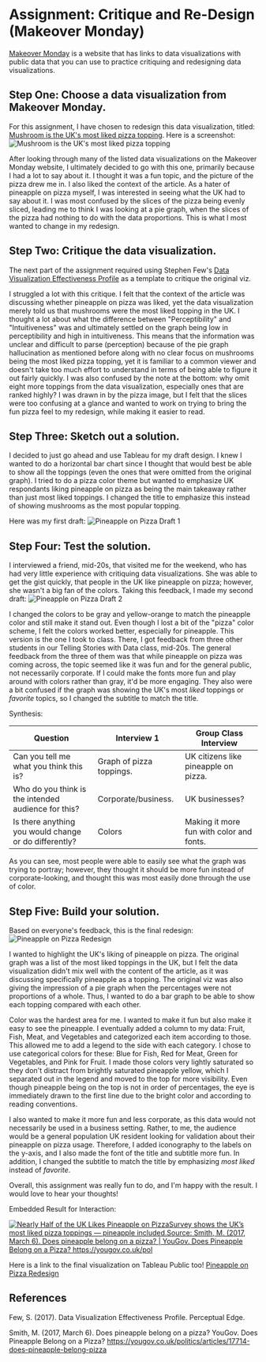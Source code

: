 # Assignment: Critique and Re-Design (Makeover Monday)

[Makeover Monday](https://makeovermonday.co.uk/) is a website that has links to data visualizations with public data that you can use to practice critiquing and redesigning data visualizations. 

## Step One: Choose a data visualization from Makeover Monday.
For this assignment, I have chosen to redesign this data visualization, titled: [Mushroom is the UK's most liked pizza topping](https://yougov.co.uk/politics/articles/17714-does-pineapple-belong-pizza). Here is a screenshot: 
![Mushroom is the UK's most liked pizza topping](https://github.com/user-attachments/assets/b8a5dbea-06e6-4293-a679-1ad14580dbe8)

After looking through many of the listed data visualizations on the Makeover Monday website, I ultimately decided to go with this one, primarily because I had a lot to say about it. I thought it was a fun topic, and the picture of the pizza drew me in. I also liked the context of the article. As a hater of pineapple on pizza myself, I was interested in seeing what the UK had to say about it. I was most confused by the slices of the pizza being evenly sliced, leading me to think I was looking at a pie graph, when the slices of the pizza had nothing to do with the data proportions. This is what I most wanted to change in my redesign. 

## Step Two: Critique the data visualization.
The next part of the assignment required using Stephen Few's [Data Visualization Effectiveness Profile](http://www.perceptualedge.com/articles/visual_business_intelligence/data_visualization_effectiveness_profile.pdf) as a template to critique the original viz. 

I struggled a lot with this critique. I felt that the context of the article was discussing whether pineapple on pizza was liked, yet the data visualization merely told us that mushrooms were the most liked topping in the UK. I thought a lot about what the difference between "Perceptibility" and "Intuitiveness" was and ultimately settled on the graph being low in perceptibility and high in intuitiveness. This means that the information was unclear and difficult to parse (perception) because of the pie graph hallucination as mentioned before along with no clear focus on mushrooms being the most liked pizza topping, yet it is familiar to a common viewer and doesn't take too much effort to understand in terms of being able to figure it out fairly quickly. I was also confused by the note at the bottom: why omit eight more toppings from the data visualization, especially ones that are ranked highly? I was drawn in by the pizza image, but I felt that the slices were too confusing at a glance and wanted to work on trying to bring the fun pizza feel to my redesign, while making it easier to read. 

## Step Three: Sketch out a solution.
I decided to just go ahead and use Tableau for my draft design. I knew I wanted to do a horizontal bar chart since I thought that would best be able to show all the toppings (even the ones that were omitted from the original graph). I tried to do a pizza color theme but wanted to emphasize UK respondants liking pineapple on pizza as being the main takeaway rather than just most liked toppings. I changed the title to emphasize this instead of showing mushrooms as the most popular topping. 

Here was my first draft: 
![Pineapple on Pizza Draft 1](https://github.com/user-attachments/assets/2a441f1e-979f-474b-9ed8-140a26781f3f)

## Step Four: Test the solution. 
I interviewed a friend, mid-20s, that visited me for the weekend, who has had very little experience with critiquing data visualizations. She was able to get the gist quickly, that people in the UK like pineapple on pizza; however, she wasn't a big fan of the colors. Taking this feedback, I made my second draft: 
![Pineapple on Pizza Draft 2](https://github.com/user-attachments/assets/dbe55e80-3ddf-4b60-825e-9435a7fb1863)

I changed the colors to be gray and yellow-orange to match the pineapple color and still make it stand out. Even though I lost a bit of the "pizza" color scheme, I felt the colors worked better, especially for pineapple. This version is the one I took to class. There, I got feedback from three other students in our Telling Stories with Data class, mid-20s. The general feedback from the three of them was that while pineapple on pizza was coming across, the topic seemed like it was fun and for the general public, not necessarily corporate. If I could make the fonts more fun and play around with colors rather than gray, it'd be more engaging. They also were a bit confused if the graph was showing the UK's most _liked_ toppings or _favorite_ topics, so I changed the subtitle to match the title. 

Synthesis: 

| Question | Interview 1 | Group Class Interview |
|----------|-------------|-------------|
| Can you tell me what you think this is? | Graph of pizza toppings. | UK citizens like pineapple on pizza. |
| Who do you think is the intended audience for this? | Corporate/business. | UK businesses? |
| Is there anything you would change or do differently? | Colors | Making it more fun with color and fonts. |

As you can see, most people were able to easily see what the graph was trying to portray; however, they thought it should be more fun instead of corporate-looking, and thought this was most easily done through the use of color. 

## Step Five: Build your solution.
Based on everyone's feedback, this is the final redesign: 
![Pineapple on Pizza Redesign](https://github.com/user-attachments/assets/40cb4a5b-6d36-4270-9dc9-96a9d9b536fa)

I wanted to highlight the UK's liking of pineapple on pizza. The original graph was a list of the most liked toppings in the UK, but I felt the data visualization didn't mix well with the content of the article, as it was discussing specifically pineapple as a topping. The original viz was also giving the impression of a pie graph when the percentages were not proportions of a whole. Thus, I wanted to do a bar graph to be able to show each topping compared with each other. 

Color was the hardest area for me. I wanted to make it fun but also make it easy to see the pineapple. I eventually added a column to my data: Fruit, Fish, Meat, and Vegetables and categorized each item according to those. This allowed me to add a legend to the side with each category. I chose to use categorical colors for these: Blue for Fish, Red for Meat, Green for Vegetables, and Pink for Fruit. I made those colors very lightly saturated so they don't distract from brightly saturated pineapple yellow, which I separated out in the legend and moved to the top for more visibility. Even though pineapple being on the top is not in order of percentages, the eye is immediately drawn to the first line due to the bright color and according to reading conventions. 

I also wanted to make it more fun and less corporate, as this data would not necessarily be used in a business setting. Rather, to me, the audience would be a general population UK resident looking for validation about their pineapple on pizza usage. Therefore, I added iconography to the labels on the y-axis, and I also made the font of the title and subtitle more fun. In addition, I changed the subtitle to match the title by emphasizing _most liked_ instead of _favorite_.  

Overall, this assignment was really fun to do, and I'm happy with the result. I would love to hear your thoughts! 

Embedded Result for Interaction: 
<div class='tableauPlaceholder' id='viz1743613522461' style='position: relative'><noscript><a href='#'><img alt='Nearly Half of the UK Likes Pineapple on PizzaSurvey shows the UK’s most liked pizza toppings — pineapple included.Source: Smith, M. (2017, March 6). Does pineapple belong on a pizza? | YouGov. Does Pineapple Belong on a Pizza? https:&#47;&#47;yougov.co.uk&#47;pol ' src='https:&#47;&#47;public.tableau.com&#47;static&#47;images&#47;Pi&#47;PineappleonPizza_17436089327090&#47;Sheet1&#47;1_rss.png' style='border: none' /></a></noscript><object class='tableauViz'  style='display:none;'><param name='host_url' value='https%3A%2F%2Fpublic.tableau.com%2F' /> <param name='embed_code_version' value='3' /> <param name='site_root' value='' /><param name='name' value='PineappleonPizza_17436089327090&#47;Sheet1' /><param name='tabs' value='no' /><param name='toolbar' value='yes' /><param name='static_image' value='https:&#47;&#47;public.tableau.com&#47;static&#47;images&#47;Pi&#47;PineappleonPizza_17436089327090&#47;Sheet1&#47;1.png' /> <param name='animate_transition' value='yes' /><param name='display_static_image' value='yes' /><param name='display_spinner' value='yes' /><param name='display_overlay' value='yes' /><param name='display_count' value='yes' /><param name='language' value='en-US' /><param name='filter' value='publish=yes' /></object></div><script type='text/javascript'>var divElement = document.getElementById('viz1743613522461');var vizElement = divElement.getElementsByTagName('object')[0];vizElement.style.width='100%';vizElement.style.height=(divElement.offsetWidth*0.75)+'px';var scriptElement = document.createElement('script');scriptElement.src = 'https://public.tableau.com/javascripts/api/viz_v1.js';vizElement.parentNode.insertBefore(scriptElement, vizElement);       </script>




Here is a link to the final visualization on Tableau Public too!
[Pineapple on Pizza Redesign](https://public.tableau.com/app/profile/cara.flanery/viz/PineappleonPizza_17436089327090/Sheet1?publish=yes)

## References
Few, S. (2017). Data Visualization Effectiveness Profile. Perceptual Edge. 

Smith, M. (2017, March 6). Does pineapple belong on a pizza? YouGov. Does Pineapple Belong on a Pizza? https://yougov.co.uk/politics/articles/17714-does-pineapple-belong-pizza



